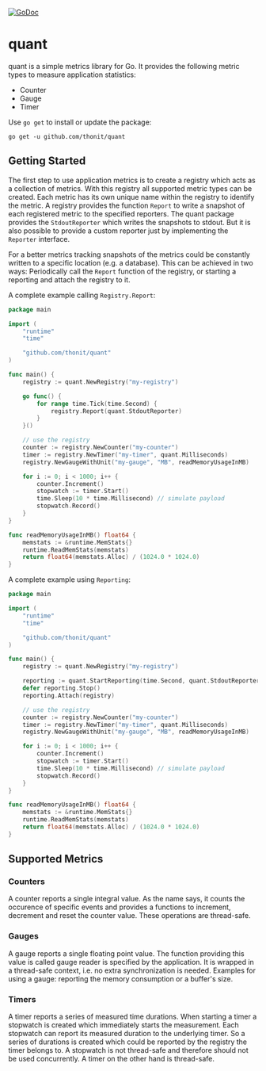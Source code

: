 [![GoDoc](https://godoc.org/github.com/thonit/quant?status.png)](https://godoc.org/github.com/thonit/quant)

# quant

quant is a simple metrics library for Go. It provides the following metric types to measure
application statistics:
* Counter
* Gauge
* Timer

Use `go get` to install or update the package:
```
go get -u github.com/thonit/quant
```

## Getting Started
The first step to use application metrics is to create a registry which acts as a
collection of metrics. With this registry all supported metric types can be created.
Each metric has its own unique name within the registry to identify the metric.
A registry provides the function `Report` to write a snapshot of each registered
metric to the specified reporters. The quant package provides the `StdoutReporter`
which writes the snapshots to stdout. But it is also possible to provide a custom
reporter just by implementing the `Reporter` interface.

For a better metrics tracking snapshots of the metrics could be constantly written
to a specific location (e.g. a database). This can be achieved in two ways: Periodically
call the `Report` function of the registry, or starting a reporting and attach the
registry to it.

A complete example calling `Registry.Report`:
```go
package main

import (
	"runtime"
	"time"

	"github.com/thonit/quant"
)

func main() {
	registry := quant.NewRegistry("my-registry")

	go func() {
		for range time.Tick(time.Second) {
			registry.Report(quant.StdoutReporter)
		}
	}()

	// use the registry
	counter := registry.NewCounter("my-counter")
	timer := registry.NewTimer("my-timer", quant.Milliseconds)
	registry.NewGaugeWithUnit("my-gauge", "MB", readMemoryUsageInMB)

	for i := 0; i < 1000; i++ {
		counter.Increment()
		stopwatch := timer.Start()
		time.Sleep(10 * time.Millisecond) // simulate payload
		stopwatch.Record()
	}
}

func readMemoryUsageInMB() float64 {
	memstats := &runtime.MemStats{}
	runtime.ReadMemStats(memstats)
	return float64(memstats.Alloc) / (1024.0 * 1024.0)
}
```

A complete example using `Reporting`:
```go
package main

import (
	"runtime"
	"time"

	"github.com/thonit/quant"
)

func main() {
	registry := quant.NewRegistry("my-registry")

	reporting := quant.StartReporting(time.Second, quant.StdoutReporter)
	defer reporting.Stop()
	reporting.Attach(registry)

	// use the registry
	counter := registry.NewCounter("my-counter")
	timer := registry.NewTimer("my-timer", quant.Milliseconds)
	registry.NewGaugeWithUnit("my-gauge", "MB", readMemoryUsageInMB)

	for i := 0; i < 1000; i++ {
		counter.Increment()
		stopwatch := timer.Start()
		time.Sleep(10 * time.Millisecond) // simulate payload
		stopwatch.Record()
	}
}

func readMemoryUsageInMB() float64 {
	memstats := &runtime.MemStats{}
	runtime.ReadMemStats(memstats)
	return float64(memstats.Alloc) / (1024.0 * 1024.0)
}
```

## Supported Metrics
### Counters
A counter reports a single integral value. As the name says, it counts the occurence of
specific events and provides a functions to increment, decrement and reset the counter value.
These operations are thread-safe.

### Gauges
A gauge reports a single floating point value. The function providing this value is called
gauge reader is specified by the application. It is wrapped in a thread-safe context, i.e.
no extra synchronization is needed. Examples for using a gauge: reporting the memory
consumption or a buffer's size.

### Timers
A timer reports a series of measured time durations. When starting a timer a stopwatch
is created which immediately starts the measurement. Each stopwatch can report its measured
duration to the underlying timer. So a series of durations is created which could be
reported by the registry the timer belongs to. A stopwatch is not thread-safe and therefore
should not be used concurrently. A timer on the other hand is thread-safe.
